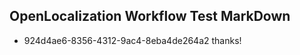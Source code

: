 ## OpenLocalization Workflow Test MarkDown
* 924d4ae6-8356-4312-9ac4-8eba4de264a2 thanks!

<!--HONumber=Aug16_HO4-->


